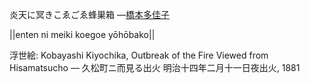 炎天に冥きこゑごゑ蜂巣箱
—[橋本多佳子](https://ja.wikipedia.org/wiki/橋本多佳子)

||enten ni meiki koegoe yōhōbako||

浮世絵: Kobayashi Kiyochika, Outbreak of the Fire Viewed from Hisamatsucho — 久松町ニ而見る出火 明治十四年二月十一日夜出火, 1881